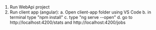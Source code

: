 1. Run WebApi project
2. Run client app (angular):
	a. Open client-app folder using VS Code
	b. in terminal type "npm install"
	c. type "ng serve --open"
	d. go to http://localhost:4200/stats and http://localhost:4200/jobs